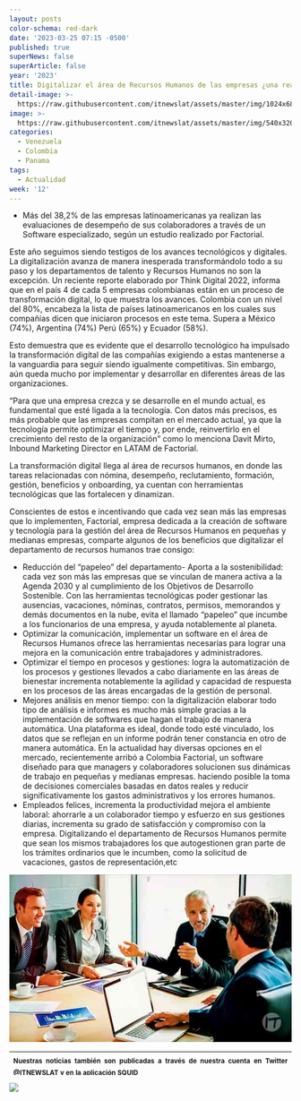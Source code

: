 ```yaml
---
layout: posts
color-schema: red-dark
date: '2023-03-25 07:15 -0500'
published: true
superNews: false
superArticle: false
year: '2023'
title: Digitalizar el área de Recursos Humanos de las empresas ¿una realidad?
detail-image: >-
  https://raw.githubusercontent.com/itnewslat/assets/master/img/1024x680/Recursos-Humanos-g.jpg
image: >-
  https://raw.githubusercontent.com/itnewslat/assets/master/img/540x320/Recursos-Humanos-p.jpg
categories:
  - Venezuela
  - Colombia
  - Panama
tags:
  - Actualidad
week: '12'
---
```

- Más del 38,2% de las empresas latinoamericanas ya realizan las evaluaciones de desempeño de sus colaboradores a través de un Software especializado, según un estudio realizado por Factorial.

Este año seguimos siendo testigos de los avances tecnológicos y digitales. La digitalización avanza de manera inesperada transformándolo todo a su paso y los departamentos de talento y Recursos Humanos no son la excepción. Un reciente reporte elaborado por Think Digital 2022, informa que en el país 4 de cada 5 empresas colombianas están en un proceso de transformación digital, lo que muestra los avances. Colombia con un nivel del 80%, encabeza la lista de países latinoamericanos en los cuales sus compañías dicen que iniciaron procesos en este tema. Supera a México (74%), Argentina (74%) Perú (65%) y Ecuador (58%).

Esto demuestra que es evidente que el desarrollo tecnológico ha impulsado la transformación digital de las compañías exigiendo a estas mantenerse a la vanguardia para seguir siendo igualmente competitivas. Sin embargo, aún queda mucho por implementar y desarrollar en diferentes áreas de las organizaciones.

“Para que una empresa crezca y se desarrolle en el mundo actual, es fundamental que esté ligada a la tecnología. Con datos más precisos, es más probable que las empresas compitan en el mercado actual, ya que la tecnología permite optimizar el tiempo y, por ende, reinvertirlo en el crecimiento del resto de la organización” como lo menciona Davit Mirto, Inbound Marketing Director en LATAM de Factorial.

La transformación digital llega al área de recursos humanos, en donde las tareas relacionadas con nómina, desempeño, reclutamiento, formación, gestión, beneficios y onboarding, ya cuentan con herramientas tecnológicas que las fortalecen y dinamizan. 

Conscientes de estos e incentivando que cada vez sean más las empresas que lo implementen, Factorial, empresa dedicada a la creación de software y tecnología para la gestión del área de Recursos Humanos en pequeñas y medianas empresas, comparte algunos de los beneficios que digitalizar el departamento de recursos humanos trae consigo:

- Reducción del “papeleo” del departamento- Aporta a la sostenibilidad: cada vez son más las empresas que se vinculan de manera activa a la Agenda 2030 y al cumplimiento de los Objetivos de Desarrollo Sostenible. Con las herramientas tecnológicas poder gestionar las ausencias, vacaciones, nóminas, contratos, permisos, memorandos y demás documentos en la nube, evita el llamado “papeleo” que incumbe a los funcionarios de una empresa, y ayuda notablemente al planeta.
- Optimizar la comunicación, implementar un software en el área de Recursos Humanos ofrece las herramientas necesarias para lograr una mejora en la comunicación entre trabajadores y administradores.
- Optimizar el tiempo en procesos y gestiones: logra la automatización de los procesos y gestiones llevados a cabo diariamente en las áreas de bienestar incrementa notablemente la agilidad y capacidad de respuesta en los procesos de las áreas encargadas de la gestión de personal.
- Mejores análisis en menor tiempo: con la digitalización elaborar todo tipo de análisis e informes es mucho más simple gracias a la implementación de softwares que hagan el trabajo de manera automática.  Una plataforma es ideal, donde todo esté vinculado, los datos que se reflejan en un informe podrán tener constancia en otro de manera automática.
  En la actualidad hay diversas opciones en el mercado, recientemente arribó a Colombia Factorial, un software diseñado para que managers y colaboradores solucionen sus dinámicas de trabajo en pequeñas y medianas empresas. haciendo posible la toma de decisiones comerciales basadas en datos reales y reducir significativamente los gastos administrativos y los errores humanos.
- Empleados felices, incrementa la productividad mejora el ambiente laboral: ahorrarle a un colaborador tiempo y esfuerzo en sus gestiones diarias, incrementa su grado de satisfacción y compromiso con la empresa. Digitalizando el departamento de Recursos Humanos permite que sean los mismos trabajadores los que autogestionen gran parte de los trámites ordinarios que le incumben, como la solicitud de vacaciones, gastos de representación,etc

![](https://raw.githubusercontent.com/itnewslat/assets/master/img/540x320/Recursos-Humanos-p.jpg)

<table style="height: 42px;" width="569">
<tbody>
<tr>
<td style="text-align: justify;"><sub><strong>Nuestras noticias también son publicadas a través de nuestra cuenta en Twitter <a href="https://twitter.com/itnewslat?lang=es">@ITNEWSLAT</a> y en la aplicación <a href="https://squidapp.co/en/">SQUID</a></strong></sub></td>
</tr>
</tbody>
</table>
<img src="https://tracker.metricool.com/c3po.jpg?hash=56f88a41e39ab42c063cc51676587a04"/>
